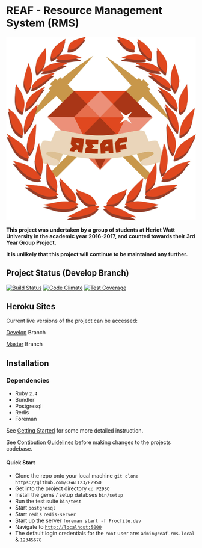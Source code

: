 # REAF - Resource Management System (RMS)

![REAF LOGO](.github/resources/reaf_logo.png)

**This project was undertaken by a group of students at Heriot Watt University in the academic year 2016-2017, and counted towards their 3rd Year Group Project.**

**It is unlikely that this project will continue to be maintained any further.**

## Project Status (Develop Branch)
[![Build Status](https://travis-ci.com/CGA1123/F29SO.svg?token=CLPqdNeNYg5kLHcGitp5&branch=develop)](https://travis-ci.com/CGA1123/F29SO)
[![Code Climate](https://codeclimate.com/repos/57f27aea12e7170061001cb3/badges/0aa6f804f2c187f0aed7/gpa.svg)](https://codeclimate.com/repos/57f27aea12e7170061001cb3/feed)
[![Test Coverage](https://codeclimate.com/repos/57f27aea12e7170061001cb3/badges/0aa6f804f2c187f0aed7/coverage.svg)](https://codeclimate.com/repos/57f27aea12e7170061001cb3/coverage)

## Heroku Sites

Current live versions of the project can be accessed:

[Develop](https://reaf-rms-develop.herokuapp.com/) Branch

[Master](https://reaf-rms-master.herokuapp.com/) Branch

## Installation

### Dependencies

- Ruby `2.4`
- Bundler
- Postgresql
- Redis
- Foreman

See [Getting Started](GETTING_STARTED.md) for some more detailed instruction.

See [Contibution Guidelines](CONTRIBUTING.md) before making changes to the projects codebase.

#### Quick Start

- Clone the repo onto your local machine  `git clone https://github.com/CGA1123/F29SO`
- Get into the project directory          `cd F29SO`
- Install the gems / setup databses       `bin/setup`
- Run the test suite                      `bin/test`
- Start `postgresql`
- Start `redis`                           `redis-server`
- Start up the server                     `foreman start -f Procfile.dev`
- Navigate to [`http://localhost:5000`](http://localhost:5000)
- The default login credentials for the `root` user are: `admin@reaf-rms.local` & `12345678`
